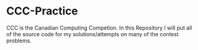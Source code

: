 # CCC-Practice
CCC is the Canadian Computing Competion. In this Repository I will put all of the source code for my solutions/attempts on many of the contest problems.
